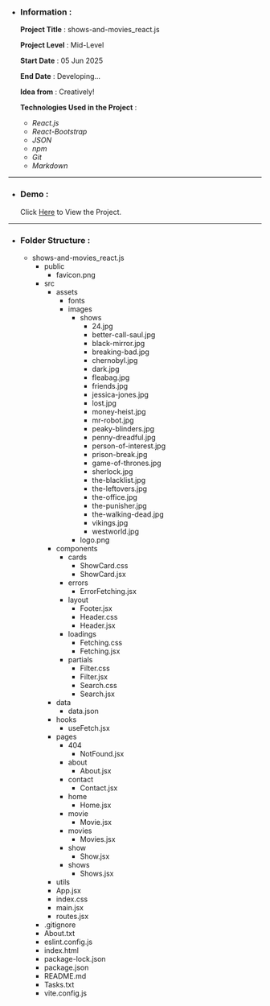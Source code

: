 - ### Information :

  **Project Title** : shows-and-movies_react.js

  **Project Level** : Mid-Level

  **Start Date** : 05 Jun 2025

  **End Date** : Developing...

  **Idea from** : Creatively!

  **Technologies Used in the Project** :

  - _React.js_
  - _React-Bootstrap_
  - _JSON_
  - _npm_
  - _Git_
  - _Markdown_

---

- ### Demo :

  Click [Here](https://shows-and-movies-react-js-hojjat-gholamzadeh-1997.vercel.app/) to View the Project.

---

- ### Folder Structure :

  - shows-and-movies_react.js
    - public
      - favicon.png
    - src
      - assets
        - fonts
        - images
          - shows
            - 24.jpg
            - better-call-saul.jpg
            - black-mirror.jpg
            - breaking-bad.jpg
            - chernobyl.jpg
            - dark.jpg
            - fleabag.jpg
            - friends.jpg
            - jessica-jones.jpg
            - lost.jpg
            - money-heist.jpg
            - mr-robot.jpg
            - peaky-blinders.jpg
            - penny-dreadful.jpg
            - person-of-interest.jpg
            - prison-break.jpg
            - game-of-thrones.jpg
            - sherlock.jpg
            - the-blacklist.jpg
            - the-leftovers.jpg
            - the-office.jpg
            - the-punisher.jpg
            - the-walking-dead.jpg
            - vikings.jpg
            - westworld.jpg
          - logo.png
      - components
        - cards
          - ShowCard.css
          - ShowCard.jsx
        - errors
          - ErrorFetching.jsx
        - layout
          - Footer.jsx
          - Header.css
          - Header.jsx
        - loadings
          - Fetching.css
          - Fetching.jsx
        - partials
          - Filter.css
          - Filter.jsx
          - Search.css
          - Search.jsx
      - data
        - data.json
      - hooks
        - useFetch.jsx
      - pages
        - 404
          - NotFound.jsx
        - about
          - About.jsx
        - contact
          - Contact.jsx
        - home
          - Home.jsx
        - movie
          - Movie.jsx
        - movies
          - Movies.jsx
        - show
          - Show.jsx
        - shows
          - Shows.jsx
      - utils
      - App.jsx
      - index.css
      - main.jsx
      - routes.jsx
    - .gitignore
    - About.txt
    - eslint.config.js
    - index.html
    - package-lock.json
    - package.json
    - README.md
    - Tasks.txt
    - vite.config.js

